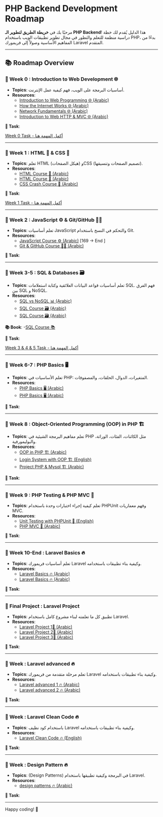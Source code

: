 # PHP Backend Development Roadmap

مرحبًا بك في **خريطة الطريق لتطوير الـ PHP Backend**! هذا الدليل يُقدم لك خطة دراسية منظمة للتعلم والتطور في مجال تطوير تطبيقات الويب باستخدام PHP، بدءًا من المفاهيم الأساسية وصولاً إلى فريمورك Laravel المتقدم.

---

## 📚 Roadmap Overview

### 🎯 Week 0 : **Introduction to Web Development 🌐**
- **Topics**: أساسيات البرمجة على الويب، فهم كيفية عمل الإنترنت.
- **Resources**:
  - [Introduction to Web Programming 🌐 (Arabic)](https://www.youtube.com/watch?v=TO_HOJME30M&t=1100s)
  - [How the Internet Works 🌐 (Arabic)](https://www.youtube.com/watch?v=a1jSDxrb0tw)
  - [Network Fundamentals 🌐 (Arabic)](https://www.youtube.com/playlist?list=PLNE3WjwctlOy1ekMfZl9AbLyFivSgsfml)
  - [Introduction to Web HTTP & MVC 🌐 (Arabic)](https://youtu.be/ToHfYbxg3ms?si=PGYwrehKHscYqsqG)

**📝 Task**: 

[Week 0 Task - أكمل المهمة هنا](https://forms.gle/2nRVVbbs1jgLq2kf9) 

---

### 🎯 Week 1 : **HTML 📝 & CSS 🎨**
- **Topics**: تعلم HTML (هيكل الصفحات) وCSS (تصميم الصفحات وتنسيقها).
- **Resources**:
  - [HTML Course 📝 (Arabic)](https://www.youtube.com/watch?v=6QAELgirvjs&list=PLDoPjvoNmBAw_t_XWUFbBX-c9MafPk9ji) 
  - [HTML Course 📝 (Arabic)](https://www.youtube.com/watch?v=Dv39fDYei9A&list=PLknwEmKsW8OuN04Odt2sJqt4aAnkp-iYA)
  - [CSS Crash Course 🎨 (Arabic)](https://www.youtube.com/watch?v=Z-5QVutAEW4&pp=ygUQY3NzIGNyYXNoIGNvdXJzZQ==)

**📝 Task**: 

[Week 1 Task - أكمل المهمة هنا](https://forms.gle/H3SLzzxsB4kiB5UW7)  

---

### 🎯 Week 2 : **JavaScript ⚙️ & Git/GitHub 🧑‍💻**
- **Topics**: تعلم أساسيات JavaScript والتحكم في النسخ باستخدام Git.
- **Resources**:
  - [JavaScript Course ⚙️ (Arabic)](https://www.youtube.com/watch?v=GM6dQBmc-Xg&list=PLDoPjvoNmBAx3kiplQR_oeDqLDBUDYwVv) [169 -> End ]
  - [Git & GitHub Course 🧑‍💻 (Arabic)](https://www.youtube.com/watch?v=ACOiGZoqC8w&list=PLDoPjvoNmBAw4eOj58MZPakHjaO3frVMF)

**📝 Task**: 

---

### 🎯 Week 3-5 : **SQL & Databases 🗃️**
- **Topics**: تعلم أساسيات قواعد البيانات العلائقية وكتابة استعلامات SQL. فهم الفرق بين SQL و NoSQL.
- **Resources**:
  - [SQL vs NoSQL 📊 (Arabic)](https://www.youtube.com/watch?v=1Sb2wC7S5Rw&pp=ygUUc3FsIGFuZCBub3NxbCDYtNix2K0=)
  - [SQL Course 🗃️ (Arabic)](https://www.youtube.com/watch?v=0vFrllim8UY&list=PLesfn4TAj57V5vvJKvYxofwY2hbyjk9-E)
  - [SQL Course 🗃️ (Arabic)](https://youtu.be/fqA2t50vXjA?si=dfPonLxv7LcSBPe6)
    
**📚 Book**:
  -[SQL Course 📚](https://drive.google.com/drive/folders/1qEybZBhP-da-vlmBMJVYHqLdnvkLUmjX?usp=sharing)
  
**📝 Task**: 

[Week 3 & 4 & 5 Task - أكمل المهمة هنا](https://drive.google.com/drive/folders/1YuYOhospFMh3IxFWa2gJX9Dc-_nUFP1r?usp=sharing)

---

### 🎯 Week 6-7 : **PHP Basics 🖥️**
- **Topics**: تعلم الأساسيات في PHP: المتغيرات، الدوال، الحلقات، والمصفوفات.
- **Resources**:
  - [PHP Basics 🖥️ (Arabic)](https://www.youtube.com/watch?v=xcg9qq6SZ0w&list=PLDoPjvoNmBAy41u35AqJUrI-H83DObUDq)
  - [PHP Basics 🖥️ (Arabic)](https://youtu.be/l66t7kBmbTM?si=sRWNZML2JtRnr_M0)

**📝 Task**: 

---

### 🎯 Week 8 : **Object-Oriented Programming (OOP) in PHP 🏗️**
- **Topics**: تعلم مفاهيم البرمجة الشيئية في PHP مثل الكائنات، الفئات، الوراثة، والبوليمورفية.
- **Resources**:
  - [OOP in PHP 🏗️ (Arabic)](https://www.youtube.com/watch?v=w6JqPsVP7Ps&list=PLDoPjvoNmBAxXTPncg0W4lhVS32LO_xtQ)
  - [Login System with OOP 🏗️ (English)](https://youtu.be/BaEm2Qv14oU?si=rhhXekT08YvFJYii)
  - [Project PHP & Mysql 🏗️ (Arabic)](https://youtu.be/7TGgcnhQWLc?si=vvUXLX_1ZCRbDodP) 

**📝 Task**: 

---

### 🎯 Week 9 : **PHP Testing & PHP MVC 🧪**
- **Topics**: تعلم كيفية إجراء اختبارات وحدة باستخدام PHPUnit وفهم معماريات MVC.
- **Resources**:
  - [Unit Testing with PHPUnit 🧪 (English)](https://www.youtube.com/watch?v=k9ak_rv9X0Y&list=PLfdtiltiRHWGXSggf05W-pJbD47-_d8bJ)
  - [PHP MVC 🧪 (Arabic)](https://www.youtube.com/watch?v=livbRg5twk8&list=PL7mt2FDjAkPepYrMofOwTwxQwJSlZ8N-a)

**📝 Task**: 

---

### 🎯 Week 10-End : **Laravel Basics 🔥**
- **Topics**: تعلم أساسيات فريمورك Laravel وكيفية بناء تطبيقات باستخدامه.
- **Resources**:
  - [Laravel Basics 🔥 (Arabic)](https://www.youtube.com/watch?v=HHj6YU43eV4&list=PL13Ag2mfco64zMLcFjPb5GVWCu-OAjTrx)
  - [Laravel Basics 🔥 (Arabic)](https://youtu.be/UAbH4bkyHBI?si=Y5FXTTPf5k0riATf)

**📝 Task**: 

---

### 🚀 Final Project : **Laravel Project**
- **Topics**: تطبيق كل ما تعلمته لبناء مشروع كامل باستخدام Laravel.
- **Resources**:
  - [Laravel Project 1🚀 (Arabic)](https://www.youtube.com/watch?v=QStpeLp25A4&list=PLftLUHfDSiZ7pKXkpGCoZATm5rF6msj5A)
  - [Laravel Project 2🚀 (Arabic)](https://youtu.be/Mky8vng1ymk?si=Bslj8zvvxjPbf6jt)
  - [Laravel Project 3🚀 (Arabic)](https://youtu.be/F9hC6VCeY3c?si=MsdtMCQ0iYnC3-k7)

**📝 Task**: 

---

### 🎯 Week  : **Laravel advanced 🔥**
- **Topics**: تعلم مرحلة متقدمة من فريمورك Laravel وكيفية بناء تطبيقات باستخدامه.
- **Resources**:
  - [Laravel advanced 1 🔥 (Arabic)](https://youtu.be/F-PgasVGHuM?si=EniRisZgQsVcj40U)
  - [Laravel advanced 2 🔥 (Arabic)](https://youtu.be/7i55C4oa4B4?si=ITq64sEqaikCRo9H)
  

**📝 Task**: 

---

### 🎯 Week  : **Laravel Clean Code 🔥**
- **Topics**: باستخدام كود نظيف Laravel وكيفية بناء تطبيقات باستخدامه.
- **Resources**:
  - [Laravel Clean Code 🔥 (English)](https://www.youtube.com/live/THrqUvVLecM?si=6458V85JCIO-BgKa)
  
  
**📝 Task**: 

---

### 🎯 Week  : **Design Pattern 🔥**
- **Topics**: (Design Patterns) في البرمجة وكيفية تطبيقها باستخدام Laravel.
- **Resources**:
  - [design patterns 🔥 (Arabic)](https://youtu.be/hYas1gMp2nM?si=sB2MIMankJ59pJh9)
  
**📝 Task**: 

---

Happy coding! 🚀


